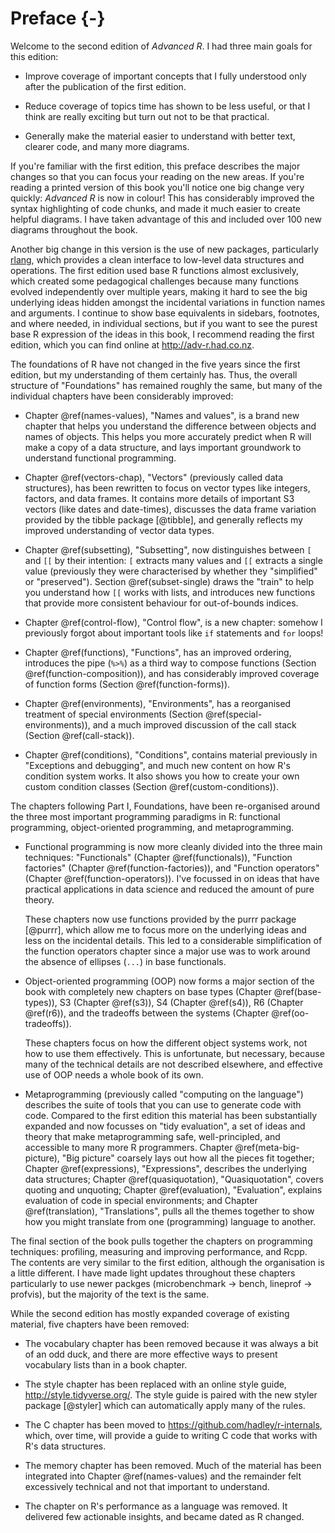 # Preface {-}

Welcome to the second edition of _Advanced R_. I had three main goals for this edition:

* Improve coverage of important concepts that I fully understood only after
  the publication of the first edition.

* Reduce coverage of topics time has shown to be less useful, or that I think
  are really exciting but turn out not to be that practical.

* Generally make the material easier to understand with better text, clearer
  code, and many more diagrams.

If you're familiar with the first edition, this preface describes the major changes so that you can focus your reading on the new areas. If you're reading a printed version of this book you'll notice one big change very quickly: _Advanced R_ is now in colour! This has considerably improved the syntax highlighting of code chunks, and made it much easier to create helpful diagrams. I have taken advantage of this and included over 100 new diagrams throughout the book.

Another big change in this version is the use of new packages, particularly [rlang](http://rlang.r-lib.org), which provides a clean interface to low-level data structures and operations. The first edition used base R functions almost exclusively, which created some pedagogical challenges because many functions evolved independently over multiple years, making it hard to see the big underlying ideas hidden amongst the incidental variations in function names and arguments. I continue to show base equivalents in sidebars, footnotes, and where needed, in individual sections, but if you want to see the purest base R expression of the ideas in this book, I recommend reading the first edition, which you can find online at <http://adv-r.had.co.nz>.

The foundations of R have not changed in the five years since the first edition, but my understanding of them certainly has. Thus, the overall structure of "Foundations" has remained roughly the same, but many of the individual chapters have been considerably improved:

*   Chapter \@ref(names-values), "Names and values", is a brand new chapter
    that helps you understand the difference between objects and names of
    objects. This helps you more accurately predict when R will make a copy of
    a data structure, and lays important groundwork to understand functional
    programming.

*   Chapter \@ref(vectors-chap), "Vectors" (previously called data structures),
    has been rewritten to focus on vector types like integers, factors, and
    data frames. It contains more details of important S3 vectors (like dates
    and date-times), discusses the data frame variation provided by the
    tibble package [@tibble], and generally reflects my improved understanding
    of vector data types.

*   Chapter \@ref(subsetting), "Subsetting", now distinguishes between `[` and
    `[[` by their intention: `[` extracts many values and `[[` extracts a
    single value (previously they were characterised by whether they "simplified"
    or "preserved"). Section \@ref(subset-single) draws the "train" to help you
    understand how `[[` works with lists, and introduces new functions that
    provide more consistent behaviour for out-of-bounds indices.

*   Chapter \@ref(control-flow), "Control flow", is a new chapter: somehow
    I previously forgot about important tools like `if` statements and `for`
    loops!

*   Chapter \@ref(functions), "Functions", has an improved ordering,
    introduces the pipe (`%>%`) as a third way to compose functions (Section
    \@ref(function-composition)), and has considerably improved coverage of
    function forms (Section \@ref(function-forms)).

*   Chapter \@ref(environments), "Environments", has a reorganised treatment of
    special environments (Section \@ref(special-environments)), and a much
    improved discussion of the call stack (Section \@ref(call-stack)).

*   Chapter \@ref(conditions), "Conditions", contains material previously
    in "Exceptions and debugging", and much new content on how R's condition
    system works. It also shows you how to create your own custom condition
    classes (Section \@ref(custom-conditions)).

The chapters following Part I, Foundations, have been re-organised around the three most important programming paradigms in R: functional programming, object-oriented programming, and metaprogramming.

* Functional programming is now more cleanly divided into the three main
  techniques: "Functionals" (Chapter \@ref(functionals)), "Function
  factories" (Chapter \@ref(function-factories)), and "Function operators"
  (Chapter \@ref(function-operators)). I've focussed in on ideas that have
  practical applications in data science and reduced the amount of pure theory.

  These chapters now use functions provided by the purrr package [@purrr],
  which allow me to focus more on the underlying ideas and less on the
  incidental details. This led to a considerable simplification of the
  function operators chapter since a major use was to work around the absence
  of ellipses (`...`) in base functionals.

* Object-oriented programming (OOP) now forms a major section of the book with
  completely new chapters on base types (Chapter \@ref(base-types)),
  S3 (Chapter \@ref(s3)), S4 (Chapter \@ref(s4)), R6 (Chapter \@ref(r6)),
  and the tradeoffs between the systems (Chapter \@ref(oo-tradeoffs)).

  These chapters focus on how the different object systems work,
  not how to use them effectively. This is unfortunate, but necessary, because
  many of the technical details are not described elsewhere, and effective use
  of OOP needs a whole book of its own.

* Metaprogramming (previously called "computing on the language") describes the
  suite of tools that you can use to generate code with code. Compared to the
  first edition this material has been substantially expanded and now focusses on
  "tidy evaluation", a set of ideas and theory that make metaprogramming
  safe, well-principled, and accessible to many more R programmers.
  Chapter \@ref(meta-big-picture), "Big picture" coarsely lays out how all
  the pieces fit together; Chapter \@ref(expressions), "Expressions", describes
  the underlying data structures; Chapter \@ref(quasiquotation),
  "Quasiquotation", covers quoting and unquoting; Chapter \@ref(evaluation),
  "Evaluation", explains evaluation of code in special environments; and Chapter
  \@ref(translation), "Translations", pulls all the themes together to show
  how you might translate from one (programming) language to another.

The final section of the book pulls together the chapters on programming techniques: profiling, measuring and improving performance, and Rcpp. The contents are very similar to the first edition, although the organisation is a little different. I have made light updates throughout these chapters particularly to use newer packges (microbenchmark -> bench, lineprof -> profvis), but the majority of the text is the same.

While the second edition has mostly expanded coverage of existing material, five chapters have been removed:

* The vocabulary chapter has been removed because it was always a bit of an odd
  duck, and there are more effective ways to present vocabulary lists than in a
  book chapter.

* The style chapter has been replaced with an online style guide,
  <http://style.tidyverse.org/>. The style guide is paired with the new
  styler package [@styler] which can automatically apply many of the rules.

* The C chapter has been moved to <https://github.com/hadley/r-internals>, which, over time, will provide
  a guide to writing C code that works with R's data structures.

* The memory chapter has been removed. Much of the material has been integrated
  into Chapter \@ref(names-values) and the remainder felt excessively technical
  and not that important to understand.

* The chapter on R's performance as a language was removed. It delivered
  few actionable insights, and became dated as R changed.
